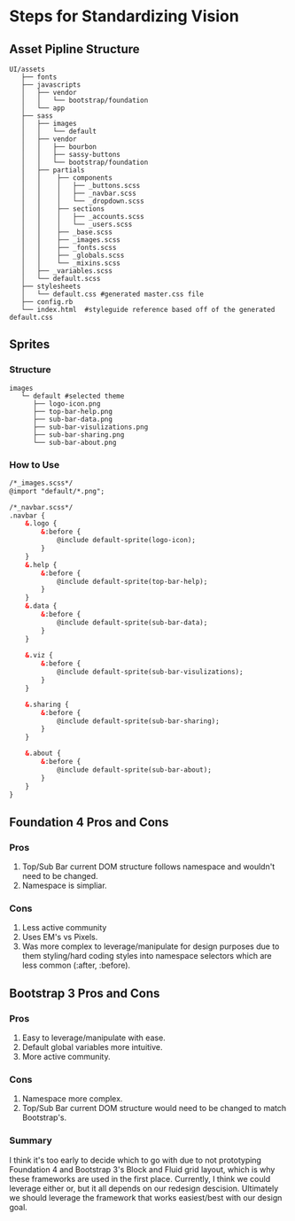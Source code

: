 Steps for Standardizing Vision
====

## Asset Pipline Structure

```UI/assets
UI/assets
   ├── fonts
   ├── javascripts
   │   ├── vendor
   │   │   └── bootstrap/foundation
   │   └── app
   ├── sass
   │   ├── images
   │   │   └── default
   │   ├── vendor
   │   │   ├── bourbon
   │   │   ├── sassy-buttons
   │   │   └── bootstrap/foundation
   │   ├── partials
   │   │    ├── components
   │   │    │   ├── _buttons.scss
   │   │    │   ├── _navbar.scss
   │   │    │   └── _dropdown.scss
   │   │    ├── sections
   │   │    │   ├── _accounts.scss
   │   │    │   └── _users.scss
   │   │    ├── _base.scss
   │   │    ├── _images.scss
   │   │    ├── _fonts.scss
   │   │    ├── _globals.scss
   │   │    └── _mixins.scss
   │   ├── _variables.scss
   │   └── default.scss
   ├── stylesheets
   │   └── default.css #generated master.css file
   ├── config.rb
   └── index.html  #styleguide reference based off of the generated default.css 
```

## Sprites
### Structure
```Sprites
images
   └─ default #selected theme
      ├── logo-icon.png
      ├── top-bar-help.png
      ├── sub-bar-data.png
      ├── sub-bar-visulizations.png
      ├── sub-bar-sharing.png
      └── sub-bar-about.png
```

### How to Use
```html
/*_images.scss*/
@import "default/*.png";
```

```html
/*_navbar.scss*/
.navbar {
	&.logo {
		&:before {
			@include default-sprite(logo-icon);	
		}
	}
	&.help {
		&:before {
			@include default-sprite(top-bar-help);	
		}
	}
	&.data {
		&:before {
			@include default-sprite(sub-bar-data);	
		}
	}
	
	&.viz {
		&:before {
			@include default-sprite(sub-bar-visulizations);	
		}
	}

	&.sharing {
		&:before {
			@include default-sprite(sub-bar-sharing);	
		}
	}

	&.about {
		&:before {
			@include default-sprite(sub-bar-about);	
		}
	}
}
```

## Foundation 4 Pros and Cons
### Pros
1. Top/Sub Bar current DOM structure follows namespace and wouldn't need to be changed.
2. Namespace is simpliar.

### Cons
1. Less active community
3. Uses EM's vs Pixels.
4. Was more complex to leverage/manipulate for design purposes due to them styling/hard coding styles into namespace selectors which are less common (:after, :before).

## Bootstrap 3 Pros and Cons
### Pros
1. Easy to leverage/manipulate with ease.
2. Default global variables more intuitive.
3. More active community.

### Cons
1. Namespace more complex.
2. Top/Sub Bar current DOM structure would need to be changed to match Bootstrap's.

### Summary
I think it's too early to decide which to go with due to not prototyping Foundation 4 and Bootstrap 3's Block and Fluid grid layout, which is why these frameworks are used in the first place.
Currently, I think we could leverage either or, but it all depends on our redesign descision.  Ultimately we should leverage the framework 
that works easiest/best with our design goal.
